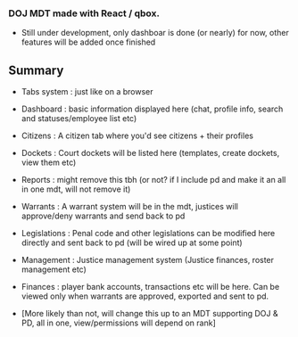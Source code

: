### DOJ MDT made with React / qbox.
- Still under development, only dashboar is done (or nearly) for now, other features will be added once finished
## Summary 
- Tabs system : just like on a browser
- Dashboard : basic information displayed here (chat, profile info, search and statuses/employee list etc)
- Citizens : A citizen tab where you'd see citizens + their profiles
- Dockets : Court dockets will be listed here (templates, create dockets, view them etc)
- Reports : might remove this tbh (or not? if I include pd and make it an all in one mdt, will not remove it)
- Warrants : A warrant system will be in the mdt, justices will approve/deny warrants and send back to pd
- Legislations : Penal code and other legislations can be modified here directly and sent back to pd (will be wired up at some point)
- Management : Justice management system (Justice finances, roster management etc)
- Finances : player bank accounts, transactions etc will be here. Can be viewed only when warrants are approved, exported and sent to pd.

- [More likely than not, will change this up to an MDT supporting DOJ & PD, all in one, view/permissions will depend on rank]
